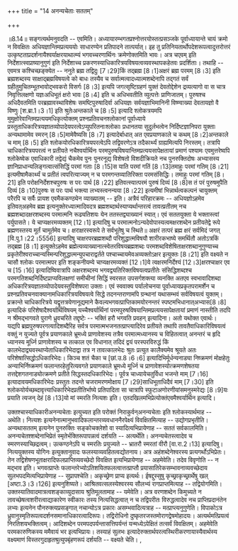 +++
title = "14 अनन्यचेताः सततम्"

+++
  
  
॥8.14॥ सङ्गत्यर्थमनुवदति -- एवमिति।
अध्यायारम्भगतप्रश्नोत्तरयोस्तत्प्रसञ्जके पूर्वाध्यायान्ते चायं क्रमो न
विवक्षितः अधियज्ञान्तिमप्रत्यययोः साधारण्येन प्रतिपादने तात्पर्यात्। इह
तु प्रतिनियतार्थोपदेशरूपत्वादुत्तरोत्तरं
उत्कृष्टताप्रदर्शनायैश्वर्याक्षरयाथात्म्यं भगवच्चरणार्थिनः
क्रमेणोक्तमिति भावः। अत्र चएवम् इति निर्देशात्स्वप्राष्यानुगुणं इति
निर्देशाच्च प्रकरणस्याधिकारित्रयविषयत्वव्यवस्थापकहेतवः प्रदर्शिताः।
तथाहि -- एवमत्र कश्चिच्छङ्क्येत -- ननुते ब्रह्म तद्विदुः \[7।29\]किं
तद्ब्रह्म \[8।1\]अक्षरं ब्रह्म परमम् \[8।3\] इति ब्रह्मशब्दस्य
साक्षाद्ब्रह्मविषयत्वे को बाधः तस्यैव च सर्वात्मत्वादध्यात्मशब्देनापि
तद्गतं सर्वं ग्रहीतुमुचितम्भूतभावोद्भवकरो विसर्गः \[8।3\] इत्यपि
जगत्सृष्टिग्रहणं युक्तं देवतोद्देशेन द्रव्यत्यागो वा स चात्र
निवृत्तिलक्षणो यज्ञःअधिभूतं क्षरो भावः \[8।4\] इति च अधिभवतीति
व्युत्पत्तेः प्राणिजातम्। पुरुषश्च अधिदैवतमिति परब्रह्मावस्थाविशेषः
समष्टिपुरुषादिर्वा अधियज्ञः सर्वयज्ञाभिमानिनी विष्ण्वाख्या देवतायज्ञो वै
विष्णुः \[श.ब्रा.1।3।1\] इति श्रुतेःअन्तकाले च \[8।5\] इत्यादि
श्लोकत्रयमपि मुमुक्षोरेवान्तिमप्रत्ययमधिकृत्योक्तम्
प्रश्नप्रतिवचनश्लोकानां पूर्वाध्याये
प्रस्तुताधिकारित्रयज्ञातव्योपादेयपरत्वेऽप्युपरितनाःश्लोकाः प्रधानतया
सुदुर्लभत्वेन निर्दिष्टज्ञानिपरा युक्ताः अन्यथामामेव स्मरन्
\[8।5\]मामेवैष्यसि \[8।7\] इत्यादेर्बाधात् अत एवप्रयाणकाले च कथम्
\[8।2\]अन्तकाले च माम् \[8।5\] इति श्लोकयोरधिकारित्रयपरत्वेऽपि
तद्विवरणेऽत्र तदैकार्थ्यं ग्राह्यमित्यपि निरस्तम्। तत्रापि
चाधिकारित्रयपरत्वं न प्रतीयते नचैश्वर्यार्थिनः
परमपुरुषविषयान्तिमप्रत्ययसापेक्षतायां प्रमाणं पश्यामः एवमुत्तरेष्वपि
श्लोकेष्वेक एवाधिकारी तद्वेद्यं चैकमेव पुनः पुनरनूद्य विशेषतो
विशदीक्रियते नच पुनरुक्तिदोषः अभ्यासस्य
ज्ञानिप्राधान्यलिङ्गत्वात्संसिद्धिं परमां गताः \[8।15\]स याति परमां गतिं
\[8।13\]तमाहुः परमां गतिम् \[8।21\] इत्यमीषामैकार्थ्यं च प्रतीतं
त्वपरित्याज्यम् न च परमगन्तव्यातिरिक्ता परमसंसिद्धिः। तमाहुः परमां गतिम्
\[8।21\] इति परोक्षनिर्देशश्चपुरुषः स परः पार्थ \[8।22\]
इतिवत्स्यात्परमं पुरुषं दिव्यं \[8।8\]स तं परं पुरुषमुपैति दिव्यं
\[8।10\]पुरुषः स परः पार्थ भक्त्या लभ्यस्त्वनन्यया \[8।22\] इत्यमीषां
भिन्नार्थत्वकल्पनं चायुक्तम् परैरपि च सर्वैः प्रायश एवमैककण्ठ्येन
व्याख्यातम् -- इति। अत्रैवं परिहारक्रमः -- अधियज्ञोऽहमेव इतिवत्अहमेव
ब्रह्म इत्यनुक्तेरध्यात्मादिवदत्र ब्रह्मशब्दार्थस्याप्यर्थान्तरत्वं
तावत्प्रतीतम् नच ब्रह्मशब्दादक्षरशब्दस्य परमात्मनि रूढ्यतिशयः येन
ततस्तद्व्याख्यानं स्यात्। एवं सततयुक्ता ये भक्तास्त्वां पर्युपासते। ये
चाप्यक्षरमव्यक्तम् \[12।1\] इत्यादिषु च
परमात्मनोऽन्यदेवोपास्यत्वमक्षरशब्देन प्रतीयतेद्वे रूपे ब्रह्मणस्तस्य
मूर्तं चामूर्तमेव च। क्षराक्षरस्वरूपे ते सर्वभूतेषु च स्थिते॥ अक्षरं
तत्परं ब्रह्म क्षरं सर्वमिदं जगत् \[वि.पु.1।22।5556\] इत्यादिषु
चाक्षरपरब्रह्मशब्दौ परिशुद्धात्मविषयौ शारीरकभाष्ये समर्थितौ अतोऽत्रकिं
तद्ब्रह्म \[8।1\] इत्युक्तेऽहमेव
ब्रह्मेत्यव्याख्यानात्स्वेतरविषयब्रह्मशब्दः
परमशब्दविशेषिताक्षरशब्दानुगुण्याच्च
प्रकृतेरीश्वराच्चान्यस्मिन्परिशुद्धात्मन्युपचाराद्वर्तते
पश्चाच्चायमेवअव्यक्तोऽक्षर इत्युक्तः \[8।21\] इति वक्ष्यते न चासौ श्लोकः
परमात्मपर इति शङ्कनीयम्ये चाप्यक्षरमव्यक्तं \[12।1\]ये
त्वक्षरमनिर्देश्यं \[12।3\]क्षरश्चाक्षर एव च \[15।16\]
इत्यादिष्विवात्रापि अक्षरशब्दस्य भगवद्व्यतिरिक्तविषयत्वप्रतीतेः
संसिद्धिशब्दश्च परमगतिशब्दनिर्दिष्टप्राप्यविलक्षणां समीचीनां सिद्धिं
स्वरसत उपसर्गशक्त्या व्यनक्ति अतएव स्वभावादिशब्दा
अधिकारित्रयज्ञातव्योपादेयवस्तुविशेषपरा उक्ताः। एवं स्ववाक्य पर्यालोचनया
पूर्वाध्यायप्रकृतपरामर्शेन च प्रश्नप्रतिवचनवाक्यानामधिकारित्रयविषयत्वे
सिद्धे तदनन्तराणामपि ग्रन्थानां यथासम्भवं सर्वविषयत्वं युक्तम्।
प्रक्रान्ते चाधिकारित्रये यद्वृत्तत्रयेणानूद्यमाने
कैवल्यभगवत्प्राप्तिकामयोरनन्तरं स्पष्टमभिधानात्अभ्यास\[8।8\] इत्यादिकं
परिशेषादैश्वर्यार्थिविषयम् यच्चैश्वर्यार्थिनां
परमपुरुषविषयान्तिमप्रत्ययसापेक्षतायां प्रमाणं नास्तीति तदपि न
श्रीमद्भागवते पुराणे ध्रुवचरिते तद्दृष्टेः -- भक्तिं हरौ भगवति प्रवहन्
इत्यादिना। अतो यथोक्त एवार्थः। यद्यपि ब्रह्मपुरुषपरगत्यादिशब्दैरिह
सर्वत्र परमात्मभजनतत्प्राप्त्यादिरेव प्रतीयते तथापि
तावतैवाधिकारिविषयत्वं वक्तुं न युज्यते पूर्वत्र प्रयाणकाले भ्रूमध्ये
प्राणावेशस्य तत्रैव परमात्मध्यानस्य च विहितत्वात् अनन्तरं च हृदि
ध्यानस्य मूर्ध्नि प्राणावेशस्य च तत्काल एव विधानात् तदिदं द्वयं
परस्परविरुद्धं किं कालभेदाद्व्यवस्थाप्येताधिकारिभेदाद्वा तत्र न
तावत्कालभेदः श्रुतः प्रत्युत कालैक्यमेव श्रूयते अतः
परिशेषात्सिद्धोऽधिकारिभेदः। किञ्च शतं चैका च \[छां.उ.8।6।6\]
इत्यादिभिर्मूर्धन्यनाड्या निष्क्रमणं मोक्षहेतुः अन्याभिर्निष्क्रमणं
फलान्तरहेतुरित्यवगते प्रयाणकाले भ्रूमध्ये मूर्ध्नि च
प्राणावेशस्योत्क्रमणशेषतया तत्तद्देशगतनाड्योत्क्रमणे प्रतीते
सिद्धस्तदधिकारिभेदः। पूर्वत्र चाध्यायेचतुर्विधा भजन्ते माम् \[7।16\]
इत्यादावयमधिकारिभेदः प्रस्तुतः तदन्ते चजरामरणमोक्षाय
\[7।29\]साधिभूताधिदैवं माम् \[7।30\] इति
श्लोकयोर्यच्छब्दावृत्त्याधिकारिभेदप्रतीतिर्भाष्ये प्रतिपादिता सा
चात्रापि स्फुटाअणोरणीयांसमनुस्मरेद्यः \[8।9\]यः प्रयाति त्यजन् देहं
\[8।13\]यो मां स्मरति नित्यशः इति। एतदखिलमभिप्रेत्योक्तंएवमैश्वर्यार्थिन
इत्यादि।  
  
उक्तश्चास्याधिकारीअनन्यचेताः इत्युच्यत इति परोक्तं निराकुर्वन्अनन्यचेताः
इति श्लोकस्यार्थमाह -- अथेति। नित्यशः
इत्यनेनात्मानुभवादिफलान्तरव्यवधाननैरपेक्ष्यं विवक्षितमित्याह --
उद्योगप्रभृतीति। अन्यथासततम् इत्यनेन पुनरुक्तिः सङ्कोचक्लेशो वा
स्यादित्यभिप्रायेणाह -- सततं सर्वकालमिति। अनन्यचेतश्शब्देनाभिप्रेतं
स्मृतेर्भक्तिरूपापन्नत्वं दर्शयति -- अत्यर्थेति। अनन्यचेतस्त्वादेव च
स्मरणस्याच्छिद्रत्वम्। उत्कण्ठनेऽपि च स्मरतिः प्रयुज्यते -- भ्रातरौ
स्मरतां वीरौ \[वा.रा.2।13\] इत्यादिषु। नित्ययुक्तस्य योगिनः
इत्युक्तानुवादः फलस्याव्यवहितत्वद्योतनाय। अत्र अहंशब्देनेश्वरस्य
प्रत्यगर्थोऽभिप्रेतः। तेन तद्विशेषणभूताक्षरादिफलप्राप्तिव्यवच्छेदो
विवक्षित इत्यभिप्रायेणाह -- अहमेवेति। तदेव विवृणोति -- न मद्भाव इति।
भगवत्प्राप्तेः फलान्तरेभ्योऽतिशयितफलत्वात्तत्प्राप्तौ
प्रयासातिरेकसम्भावनाव्यवच्छेदाय सुलभपदमित्यभिप्रायेणाह -- सुप्रापश्चेति।
अकृच्छ्रेण प्राप्य इत्यर्थः। ईषद्दुस्सुषु कृच्छ्राकृच्छ्रार्थेषु खल्
\[अष्टा.3।3।126\] इत्यनुशिष्यते। आश्रितवत्सलस्येश्वरस्य सौलभ्यं
रागप्राप्तमित्याह -- तद्वियोगमिति। उक्तस्यातिवादमात्रत्वशङ्काव्युदासाय
श्रुतिमूलतामाह -- यमेवेति। अत्र वरणशब्देन किमुच्यते न
तावच्छेषत्वशरीरत्वाद्याकारेण स्वीकारः तस्य नित्यसिद्धत्वात् न च
तद्विपरीतः विरुद्धत्वादेव नच प्राप्तिप्रदानंतेन लभ्यः इत्यनेन
पौनरुक्त्यप्रसङ्गात् नचान्योऽत्र प्रकारः असम्भवादित्यत्राह --
मत्प्राप्त्यनुगुणेति। विपाकोऽत्र
ध्रुवानुस्मृतिरूपत्वदर्शनसमानाधिकारत्वादिरूपः। तद्विरोधिनो
दुष्कृतरजस्तमोरागद्वेषमोहादयः। अत्यर्थमत्प्रियत्वं निरतिशयभक्तित्वम्।
आदिशब्देन परमपदपर्यन्तासत्तिपर्यन्तं यन्मध्येऽपेक्षितं तत्सर्वं
विवक्षितम्। अहमेवेति परमकारुणिकस्य ममैवायं भर इत्यभिप्रायः। तस्याहं सुलभः
इत्यादेरुक्तार्थपरत्वस्थिरीकरणायास्यैवार्थस्य वक्ष्यमाणं
विस्तरगुदाहृतश्रुत्युपबृंहणरूपं दर्शयति -- वक्ष्यते चेति। ,
